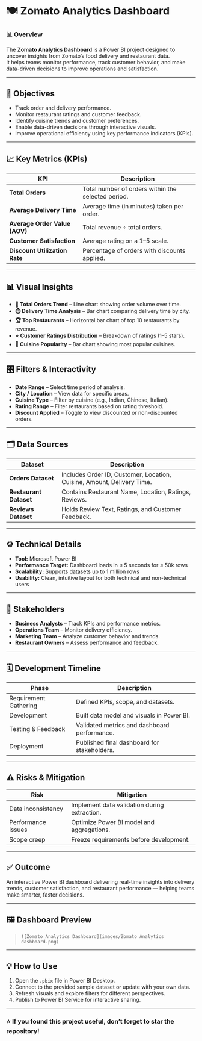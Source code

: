 # 🍽️ Zomato Analytics Dashboard  

### 📊 Overview  
The **Zomato Analytics Dashboard** is a Power BI project designed to uncover insights from Zomato’s food delivery and restaurant data.  
It helps teams monitor performance, track customer behavior, and make data-driven decisions to improve operations and satisfaction.  

---

## 🎯 Objectives  
- Track order and delivery performance.  
- Monitor restaurant ratings and customer feedback.  
- Identify cuisine trends and customer preferences.  
- Enable data-driven decisions through interactive visuals.  
- Improve operational efficiency using key performance indicators (KPIs).  

---

## 📈 Key Metrics (KPIs)

| KPI | Description |
|------|-------------|
| **Total Orders** | Total number of orders within the selected period. |
| **Average Delivery Time** | Average time (in minutes) taken per order. |
| **Average Order Value (AOV)** | Total revenue ÷ total orders. |
| **Customer Satisfaction** | Average rating on a 1–5 scale. |
| **Discount Utilization Rate** | Percentage of orders with discounts applied. |

---

## 📊 Visual Insights  

- **📆 Total Orders Trend** – Line chart showing order volume over time.  
- **⏱️ Delivery Time Analysis** – Bar chart comparing delivery time by city.  
- **🏆 Top Restaurants** – Horizontal bar chart of top 10 restaurants by revenue.  
- **⭐ Customer Ratings Distribution** – Breakdown of ratings (1–5 stars).  
- **🍛 Cuisine Popularity** – Bar chart showing most popular cuisines.  

---

## 🎛️ Filters & Interactivity  

- **Date Range** – Select time period of analysis.  
- **City / Location** – View data for specific areas.  
- **Cuisine Type** – Filter by cuisine (e.g., Indian, Chinese, Italian).  
- **Rating Range** – Filter restaurants based on rating threshold.  
- **Discount Applied** – Toggle to view discounted or non-discounted orders.  

---

## 🗂️ Data Sources  

| Dataset | Description |
|----------|-------------|
| **Orders Dataset** | Includes Order ID, Customer, Location, Cuisine, Amount, Delivery Time. |
| **Restaurant Dataset** | Contains Restaurant Name, Location, Ratings, Reviews. |
| **Reviews Dataset** | Holds Review Text, Ratings, and Customer Feedback. |

---

## ⚙️ Technical Details  
- **Tool:** Microsoft Power BI  
- **Performance Target:** Dashboard loads in ≤ 5 seconds for ≤ 50k rows  
- **Scalability:** Supports datasets up to 1 million rows  
- **Usability:** Clean, intuitive layout for both technical and non-technical users  

---

## 👥 Stakeholders  
- **Business Analysts** – Track KPIs and performance metrics.  
- **Operations Team** – Monitor delivery efficiency.  
- **Marketing Team** – Analyze customer behavior and trends.  
- **Restaurant Owners** – Assess performance and feedback.  

---

## 🗓️ Development Timeline  

| Phase | Description |
|--------|-------------|
| Requirement Gathering | Defined KPIs, scope, and datasets. |
| Development | Built data model and visuals in Power BI. |
| Testing & Feedback | Validated metrics and dashboard performance. |
| Deployment | Published final dashboard for stakeholders. |

---

## ⚠️ Risks & Mitigation  

| Risk | Mitigation |
|------|-------------|
| Data inconsistency | Implement data validation during extraction. |
| Performance issues | Optimize Power BI model and aggregations. |
| Scope creep | Freeze requirements before development. |

---

## ✅ Outcome  
An interactive Power BI dashboard delivering real-time insights into delivery trends, customer satisfaction, and restaurant performance — helping teams make smarter, faster decisions.  

---

## 🖼️ Dashboard Preview  
>  `![Zomato Analytics Dashboard](images/Zomato Analytics dashboard.png)`

---

## 💡 How to Use  
1. Open the `.pbix` file in Power BI Desktop.  
2. Connect to the provided sample dataset or update with your own data.  
3. Refresh visuals and explore filters for different perspectives.  
4. Publish to Power BI Service for interactive sharing.  

---

### ⭐ If you found this project useful, don’t forget to star the repository!


